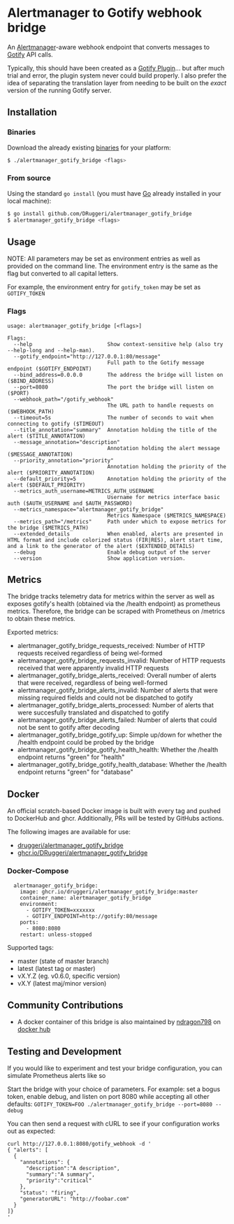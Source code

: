 # Alertmanager to Gotify webhook bridge

An [Alertmanager](https://prometheus.io/docs/alerting/latest/alertmanager/)-aware webhook endpoint that converts messages to [Gotify](https://gotify.net/) API calls.

Typically, this should have been created as a [Gotify Plugin](https://gotify.net/docs/plugin)... but after much trial and error, the plugin system never could build properly. I also prefer the idea of separating the translation layer from needing to be built on the *exact* version of the running Gotify server.

## Installation

### Binaries

Download the already existing [binaries](https://github.com/DRuggeri/alertmanager_gotify_bridge/releases) for your platform:

```bash
$ ./alertmanager_gotify_bridge <flags>
```

### From source

Using the standard `go install` (you must have [Go](https://golang.org/) already installed in your local machine):

```bash
$ go install github.com/DRuggeri/alertmanager_gotify_bridge
$ alertmanager_gotify_bridge <flags>
```

## Usage
NOTE: All parameters may be set as environment entries as well as provided on the command line. The environment entry is the same as the flag but converted to all capital letters.

For example, the environment entry for `gotify_token` may be set as `GOTIFY_TOKEN`

### Flags

```
usage: alertmanager_gotify_bridge [<flags>]

Flags:
  --help                        Show context-sensitive help (also try --help-long and --help-man).
  --gotify_endpoint="http://127.0.0.1:80/message"
                                Full path to the Gotify message endpoint ($GOTIFY_ENDPOINT)
  --bind_address=0.0.0.0        The address the bridge will listen on ($BIND_ADDRESS)
  --port=8080                   The port the bridge will listen on ($PORT)
  --webhook_path="/gotify_webhook"
                                The URL path to handle requests on ($WEBHOOK_PATH)
  --timeout=5s                  The number of seconds to wait when connecting to gotify ($TIMEOUT)
  --title_annotation="summary"  Annotation holding the title of the alert ($TITLE_ANNOTATION)
  --message_annotation="description"
                                Annotation holding the alert message ($MESSAGE_ANNOTATION)
  --priority_annotation="priority"
                                Annotation holding the priority of the alert ($PRIORITY_ANNOTATION)
  --default_priority=5          Annotation holding the priority of the alert ($DEFAULT_PRIORITY)
  --metrics_auth_username=METRICS_AUTH_USERNAME
                                Username for metrics interface basic auth ($AUTH_USERNAME and $AUTH_PASSWORD)
  --metrics_namespace="alertmanager_gotify_bridge"
                                Metrics Namespace ($METRICS_NAMESPACE)
  --metrics_path="/metrics"     Path under which to expose metrics for the bridge ($METRICS_PATH)
  --extended_details            When enabled, alerts are presented in HTML format and include colorized status (FIR|RES), alert start time, and a link to the generator of the alert ($EXTENDED_DETAILS)
  --debug                       Enable debug output of the server
  --version                     Show application version.
```

## Metrics
The bridge tracks telemetry data for metrics within the server as well as exposes gotify's health (obtained via the /health endpoint) as prometheus metrics. Therefore, the bridge can be scraped with Prometheus on /metrics to obtain these metrics.

Exported metrics:
- alertmanager_gotify_bridge_requests_received: Number of HTTP requests received regardless of being wel-formed
- alertmanager_gotify_bridge_requests_invalid: Number of HTTP requests received that were apparently invalid HTTP requests
- alertmanager_gotify_bridge_alerts_received: Overall number of alerts that were received, regardless of being well-formed
- alertmanager_gotify_bridge_alerts_invalid: Number of alerts that were missing required fields and could not be dispatched to gotify
- alertmanager_gotify_bridge_alerts_processed: Number of alerts that were succesfully translated and dispatched to gotify
- alertmanager_gotify_bridge_alerts_failed: Number of alerts that could not be sent to gotify after decoding
- alertmanager_gotify_bridge_gotify_up: Simple up/down for whether the /health endpoint could be probed by the bridge
- alertmanager_gotify_bridge_gotify_health_health: Whether the /health endpoint returns "green" for "health"
- alertmanager_gotify_bridge_gotify_health_database: Whether the /health endpoint returns "green" for "database"

## Docker
An official scratch-based Docker image is built with every tag and pushed to DockerHub and ghcr. Additionally, PRs will be tested by GitHubs actions.

The following images are available for use:
- [druggeri/alertmanager_gotify_bridge](https://hub.docker.com/r/druggeri/alertmanager_gotify_bridge)
- [ghcr.io/DRuggeri/alertmanager_gotify_bridge](https://ghcr.io/DRuggeri/alertmanager_gotify_bridge)

### Docker-Compose
```
  alertmanager_gotify_bridge:
    image: ghcr.io/druggeri/alertmanager_gotify_bridge:master
    container_name: alertmanager_gotify_bridge
    environment:
      - GOTIFY_TOKEN=xxxxxxx
      - GOTIFY_ENDPOINT=http://gotify:80/message
    ports:
      - 8080:8080
    restart: unless-stopped
```
Supported tags:
- master (state of master branch)
- latest (latest tag or master)
- vX.Y.Z (eg. v0.6.0, specific version)
- vX.Y (latest maj/minor version)

## Community Contributions
* A docker container of this bridge is also maintained by [ndragon798](https://github.com/ndragon798) on [docker hub](https://hub.docker.com/r/nathaneaston/alertmanager_gotify_bridge-docker)

## Testing and Development
If you would like to experiment and test your bridge configuration, you can simulate Prometheus alerts like so

Start the bridge with your choice of parameters. For example: set a bogus token, enable debug, and listen on port 8080 while accepting all other defaults:
`
GOTIFY_TOKEN=FOO ./alertmanager_gotify_bridge --port=8080 --debug
`

You can then send a request with cURL to see if your configuration works out as expected:
```
curl http://127.0.0.1:8080/gotify_webhook -d '
{ "alerts": [
  {
    "annotations": {
      "description":"A description",
      "summary":"A summary",
      "priority":"critical"
    },
    "status": "firing",
    "generatorURL": "http://foobar.com"
  }
]}
'
```
